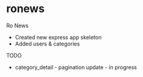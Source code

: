 # ronews

Ro News

- Created new express app skeleton
- Added users & categories

TODO

- category_detail - pagination update - in progress
